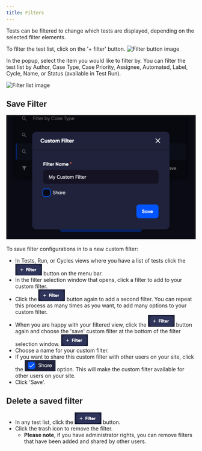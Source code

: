 ```yaml
---
title: Filters
---
```


Tests can be filtered to change which tests are displayed, depending on the selected filter elements.

<div class="img-with-text">
  <p>
    To filter the test list, click on the '+ filter' button.
    <img src="\img\Screens\filter_button.png" alt="Filter button image" width="200" />
  </p> 
</div>

In the popup, select the item you would like to filter by.
You can filter the test list by Author, Case Type, Case Priority, Assignee, Automated, Label, Cycle, Name, or Status (available in Test Run).

<div class="img-with-text">
  <img src="\img\Screens\filter_list.png" alt="Filter list image" width="400" />
</div>

## Save Filter

![img_43.png](img/img_43.png)

To save filter configurations in to a new custom filter:

- In Tests, Run, or Cycles views where you have a list of tests click the ![+ Filter](img/img_46.png) button on the menu bar.
- In the filter selection window that opens, click a filter to add to your custom filter.
- Click the ![+ Filter](img/img_46.png) button again to add a second filter. You can repeat this process as many times as you want, to add many options to your custom filter.
- When you are happy with your filtered view, click the ![+ Filter](img/img_46.png) button again and choose the 'save' custom filter at the bottom of the filter selection window. ![+ Filter](img/img_46.png)
- Choose a name for your custom filter.
- If you want to share this custom filter with other users on your site, click the ![share](img/img_45.png) option. This will make the custom filter available for other users on your site.
- Click 'Save'.

## Delete a saved filter

- In any test list, click the ![+ Filter](img/img_46.png) button.
- Click the trash icon to remove the filter.
  - **Please note**, if you have administrator rights, you can remove filters that have been added and shared by other users.
